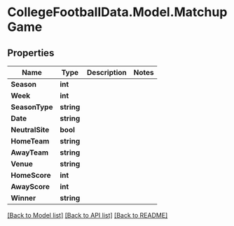 # CollegeFootballData.Model.MatchupGame

## Properties

Name | Type | Description | Notes
------------ | ------------- | ------------- | -------------
**Season** | **int** |  | 
**Week** | **int** |  | 
**SeasonType** | **string** |  | 
**Date** | **string** |  | 
**NeutralSite** | **bool** |  | 
**HomeTeam** | **string** |  | 
**AwayTeam** | **string** |  | 
**Venue** | **string** |  | 
**HomeScore** | **int** |  | 
**AwayScore** | **int** |  | 
**Winner** | **string** |  | 

[[Back to Model list]](../../README.md#documentation-for-models) [[Back to API list]](../../README.md#documentation-for-api-endpoints) [[Back to README]](../../README.md)

